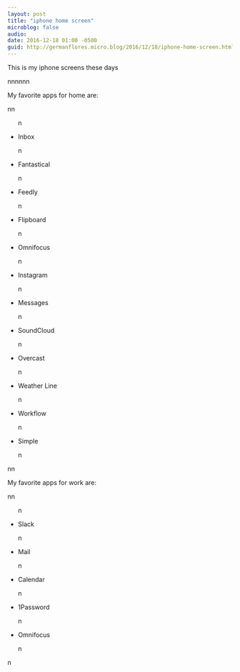 ```yaml
---
layout: post
title: "iphone home screen"
microblog: false
audio: 
date: 2016-12-18 01:00 -0500
guid: http://germanflores.micro.blog/2016/12/18/iphone-home-screen.html
---
```

<p>This is my iphone screens these days</p>
<p>nn<amp-img width="1242" height="2208" layout="responsive" src="/assets/images/2016-12-17-iphone-home-screen-1.jpg"></amp-img>nn<amp-img width="1242" height="2208" layout="responsive" src="/assets/images/2016-12-17-iphone-home-screen-2.jpg"></amp-img>nn</p>
<p>My favorite apps for home are:</p>
<p>nn</p>
<ul>n  </p>
<li>Inbox</li>
<p>n  </p>
<li>Fantastical</li>
<p>n  </p>
<li>Feedly</li>
<p>n  </p>
<li>Flipboard</li>
<p>n  </p>
<li>Omnifocus</li>
<p>n  </p>
<li>Instagram</li>
<p>n  </p>
<li>Messages</li>
<p>n  </p>
<li>SoundCloud</li>
<p>n  </p>
<li>Overcast</li>
<p>n  </p>
<li>Weather Line</li>
<p>n  </p>
<li>Workflow</li>
<p>n  </p>
<li>Simple</li>
<p>n</ul>
<p>nn</p>
<p>My favorite apps for work are:</p>
<p>nn</p>
<ul>n  </p>
<li>Slack</li>
<p>n  </p>
<li>Mail</li>
<p>n  </p>
<li>Calendar</li>
<p>n  </p>
<li>1Password</li>
<p>n  </p>
<li>Omnifocus</li>
<p>n</ul>
<p>n</p>
